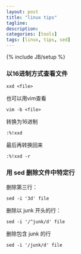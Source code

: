 ```yaml
---
layout: post
title: "linux tips"
tagline: 
description: 
categories: [tools]
tags: [linux, tips, sed]
---
```

{% include JB/setup %}

### 以16进制方式查看文件

	xxd <file>

也可以用vim查看

	vim -b <file>

转换为16进制

	:%!xxd

最后再转换回来

	:%!xxd -r
### 用 sed 删除文件中特定行

删除第三行：
	
	sed -i '3d' file

删除以 junk 开头的行：

	sed -i '/^junk/d' file

删除包含 junk 的行

	sed -i '/junk/d' file
